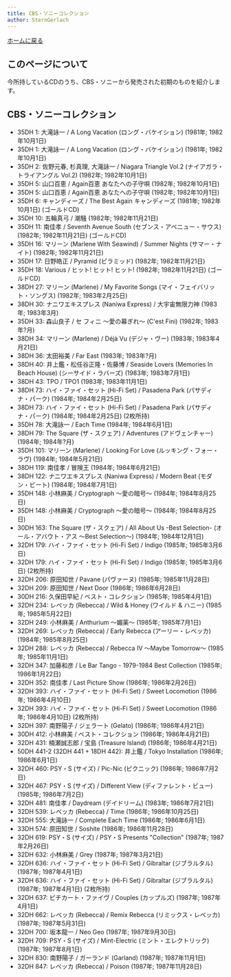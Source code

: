 ```yaml
---
title: CBS・ソニーコレクション
author: SternGerlach
---
```


<!--
 pandoc -s --filter pandoc-crossref -M "crossrefYaml=./crossref_config.yaml" -f markdown -t html5 --mathjax --css ./style.css ./cbs-sony.md -o ./cbs-sony.html
 pandoc -s -f markdown -t html5 --mathjax --css ./style.css ./cbs-sony.md -o ./cbs-sony.html
-->

[ホームに戻る](./index.html)

## このページについて

今所持しているCDのうち、CBS・ソニーから発売された初期のものを紹介します。

## CBS・ソニーコレクション

* 35DH 1: 大滝詠一 / A Long Vacation (ロング・バケイション) (1981年; 1982年10月1日)
* 35DH 1: 大滝詠一 / A Long Vacation (ロング・バケイション) (1981年; 1982年10月1日)
* 35DH 2: 佐野元春, 杉真理, 大滝詠一 / Niagara Triangle Vol.2 (ナイアガラ・トライアングル Vol.2) (1982年; 1982年10月1日)
* 35DH 5: 山口百恵 / Again百恵 あなたへの子守唄 (1982年; 1982年10月1日)
* 35DH 5: 山口百恵 / Again百恵 あなたへの子守唄 (1982年; 1982年10月1日)
* 35DH 6: キャンディーズ / The Best Again キャンディーズ (1981年; 1982年10月1日) (ゴールドCD)
* 35DH 10: 五輪真弓 / 潮騒 (1982年; 1982年11月21日)
* 35DH 11: 南佳孝 / Seventh Avenue South (セブンス・アベニュー・サウス) (1982年; 1982年11月21日) (ゴールドCD)
* 35DH 16: マリーン (Marlene With Seawind) / Summer Nights (サマー・ナイト) (1982年; 1982年11月21日)
* 35DH 17: 日野皓正 / Pyramid (ピラミッド) (1982年; 1982年11月21日)
* 35DH 18: Various / ヒット! ヒット! ヒット! (1982年; 1982年11月21日) (ゴールドCD)
* 38DH 27: マリーン (Marlene) / My Favorite Songs (マイ・フェイバリット・ソングス) (1982年; 1983年2月25日)
* 38DH 30: ナニワエキスプレス (Naniwa Express) / 大宇宙無限力神 (1983年; 1983年3月)
* 35DH 33: 森山良子 / セ フィニ 〜愛の幕ぎれ〜 (C'est Fini) (1982年; 1983年?月)
* 38DH 34: マリーン (Marlene) / Déjà Vu (デジャ・ヴー) (1983年; 1983年4月21日)
* 38DH 36: 太田裕美 / Far East (1983年; 1983年?月)
* 38DH 40: 井上鑑・松任谷正隆・佐藤博 / Seaside Lovers (Memories In Beach House) (シーサイド・ラバーズ) (1983年; 1983年7月1日)
* 38DH 43: TPO / TPO1 (1983年; 1983年11月1日)
* 38DH 73: ハイ・ファイ・セット (Hi-Fi Set) / Pasadena Park (パサディナ・パーク) (1984年; 1984年2月25日)
* 38DH 73: ハイ・ファイ・セット (Hi-Fi Set) / Pasadena Park (パサディナ・パーク) (1984年; 1984年2月25日) (2枚所持)
* 35DH 78: 大滝詠一 / Each Time (1984年; 1984年6月1日)
* 38DH 79: The Square (ザ・スクェア) / Adventures (アドヴェンチャー) (1984年; 1984年?月)
* 35DH 101: マリーン (Marlene) / Looking For Love (ルッキング・フォー・ラヴ) (1984年; 1984年5月21日)
* 38DH 119: 南佳孝 / 冒険王 (1984年; 1984年6月21日)
* 38DH 122: ナニワエキスプレス (Naniwa Express) / Modern Beat (モダン・ビート) (1984年; 1984年7月1日)
* 35DH 148: 小林麻美 / Cryptograph 〜愛の暗号～ (1984年; 1984年8月25日)
* 35DH 148: 小林麻美 / Cryptograph 〜愛の暗号～ (1984年; 1984年8月25日)
* 30DH 163: The Square (ザ・スクェア) / All About Us -Best Selection- (オール・アバウト・アス 〜Best Selection〜) (1984年; 1984年12月1日)
* 32DH 179: ハイ・ファイ・セット (Hi-Fi Set) / Indigo (1985年; 1985年3月6日)
* 32DH 179: ハイ・ファイ・セット (Hi-Fi Set) / Indigo (1985年; 1985年3月6日) (2枚所持)
* 32DH 206: 原田知世 / Pavane (パヴァーヌ) (1985年; 1985年11月28日)
* 32DH 209: 原田知世 / Next Door (1986年; 1986年6月28日)
* 30DH 216: 久保田早紀 / ベスト・コレクション (1985年; 1985年4月1日)
* 32DH 234: レベッカ (Rebecca) / Wild & Honey (ワイルド & ハニー) (1985年; 1985年5月22日)
* 32DH 249: 小林麻美 / Anthurium 〜媚薬〜 (1985年; 1985年7月1日)
* 32DH 269: レベッカ (Rebecca) / Early Rebecca (アーリー・レベッカ) (1984年; 1985年8月25日)
* 32DH 288: レベッカ (Rebecca) / Rebecca IV ～Maybe Tomorrow～ (1985年; 1985年11月1日)
* 32DH 347: 加藤和彦 / Le Bar Tango - 1979-1984 Best Collection (1985年; 1986年1月22日)
* 32DH 352: 南佳孝 / Last Picture Show (1986年; 1986年2月26日)
* 32DH 393: ハイ・ファイ・セット (Hi-Fi Set) / Sweet Locomotion (1986年; 1986年4月10日)
* 32DH 393: ハイ・ファイ・セット (Hi-Fi Set) / Sweet Locomotion (1986年; 1986年4月10日) (2枚所持)
* 32DH 397: 南野陽子 / ジェラート (Gelato) (1986年; 1986年4月21日)
* 30DH 412: 小林麻美 / ベスト・コレクション (1986年; 1986年4月21日)
* 32DH 431: 楠瀬誠志郎 / 宝島 (Treasure Island) (1986年; 1986年4月21日)
* 50DH 441-2 (32DH 441 + 18DH 442): 井上鑑 / Tokyo Installation (1986年; 1986年6月1日)
* 32DH 460: PSY・S (サイズ) / Pic-Nic (ピクニック) (1986年; 1986年7月2日)
* 32DH 467: PSY・S (サイズ) / Different View (ディファレント・ビュー) (1985年; 1986年7月2日)
* 32DH 481: 南佳孝 / Daydream (デイドリーム) (1983年; 1986年7月21日)
* 32DH 539: レベッカ (Rebecca) / Time (1986年; 1986年10月25日)
* 32DH 555: 大滝詠一 / Complete Each Time (1986年; 1986年6月1日)
* 33DH 574: 原田知世 / Soshite (1986年; 1986年11月28日)
* 32DH 619: PSY・S (サイズ) / PSY・S Presents "Collection" (1987年; 1987年2月26日)
* 32DH 632: 小林麻美 / Grey (1987年; 1987年3月21日)
* 32DH 636: ハイ・ファイ・セット (Hi-Fi Set) / Gibraltar (ジブラルタル) (1987年; 1987年4月1日)
* 32DH 636: ハイ・ファイ・セット (Hi-Fi Set) / Gibraltar (ジブラルタル) (1987年; 1987年4月1日) (2枚所持)
* 32DH 637: ピチカート・ファイヴ / Couples (カップルズ) (1987年; 1987年4月1日)
* 32DH 662: レベッカ (Rebecca) / Remix Rebecca (リミックス・レベッカ) (1987年; 1987年5月31日)
* 32DH 700: 坂本龍一 / Neo Geo (1987年; 1987年9月30日)
* 32DH 709: PSY・S (サイズ) / Mint-Electric (ミント・エレクトリック) (1987年; 1987年8月1日)
* 32DH 830: 南野陽子 / ガーランド (Garland) (1987年; 1987年11月1日)
* 32DH 847: レベッカ (Rebecca) / Poison (1987年; 1987年11月28日)
